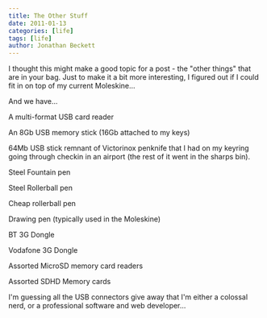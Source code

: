 ```yaml
---
title: The Other Stuff
date: 2011-01-13
categories: [life]
tags: [life]
author: Jonathan Beckett
---
```


I thought this might make a good topic for a post - the "other things" that are in your bag. Just to make it a bit more interesting, I figured out if I could fit in on top of my current Moleskine...

And we have...

A multi-format USB card reader

An 8Gb USB memory stick (16Gb attached to my keys)

64Mb USB stick remnant of Victorinox penknife that I had on my keyring going through checkin in an airport (the rest of it went in the sharps bin).

Steel Fountain pen

Steel Rollerball pen

Cheap rollerball pen

Drawing pen (typically used in the Moleskine)

BT 3G Dongle

Vodafone 3G Dongle

Assorted MicroSD memory card readers

Assorted SDHD Memory cards

I'm guessing all the USB connectors give away that I'm either a colossal nerd, or a professional software and web developer...